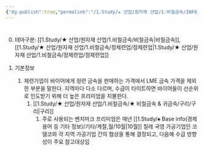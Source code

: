 ```yaml
---
{"dg-publish":true,"permalink":"/1.Study/★ 산업/원자재 산업/1.비철금속/INFO_정련,제련,광산 등/프리미엄/","created":"2024-11-20T21:02:28.635+09:00","updated":"2025-06-03T20:07:20.383+09:00"}
---
```


#


0. 테마구분: [[1.Study/★ 산업/원자재 산업/1.비철금속/비철금속\|비철금속]], [[1.Study/★ 산업/원자재 산업/1.비철금속/정제련업/정제련업\|1.Study/★ 산업/원자재 산업/1.비철금속/정제련업/정제련업]]




1. 기본정보
	1. 제련기업이 바이어에게 정련 금속을 판매하는 가격에서 LME 금속 가격을 제외한 부분을 말한다. 지역마다 다소 다르며, 수급이 타이트하면 바이어들이 선순위로 인도받기 위해 더 높은 프리미엄을 지불한다.
		1. [[1.Study/★ 산업/원자재 산업/1.비철금속/★ 비철금속 & 귀금속/구리/구리\|구리]] 
			1. 주로 사용되는 벤치마크 프리미엄은 매년 [[1.Study/♠ Base info(경제용어 등 기타 정보)/기타/계절,월/10월\|10월]] 칠레 국영 가공기업인 코델코와 각 지역 가공기업 간의 협상을 통해 결정되고, 다음해 수급 방향성이 주요 참고대상임